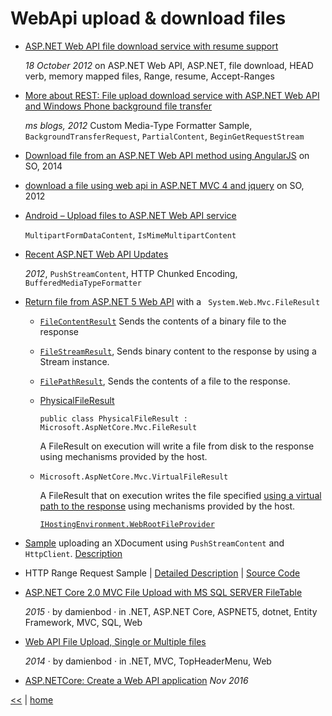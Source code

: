 # WebApi upload & download files

+ [ASP.NET Web API file download service with resume support](http://piotrwalat.net/file-download-service-with-resume-support-using-asp-net-web-api/)
   
   _18 October 2012_ on ASP.NET Web API, ASP.NET, file download, HEAD verb, memory mapped files, Range, resume, Accept-Ranges 
+ [More about REST: File upload download service with ASP.NET Web API and Windows Phone background file transfer](https://blogs.msdn.microsoft.com/codefx/2012/02/23/more-about-rest-file-upload-download-service-with-asp-net-web-api-and-windows-phone-background-file-transfer/)
  
  _ms blogs, 2012_ Custom Media-Type Formatter Sample, `BackgroundTransferRequest`, `PartialContent`, `BeginGetRequestStream`
+ [Download file from an ASP.NET Web API method using AngularJS](https://stackoverflow.com/questions/24080018/download-file-from-an-asp-net-web-api-method-using-angularjs) on SO, 2014
+ [download a file using web api in ASP.NET MVC 4 and jquery](https://stackoverflow.com/questions/12975886/how-to-download-a-file-using-web-api-in-asp-net-mvc-4-and-jquery) on SO, 2012

+ [Android – Upload files to ASP.NET Web API service](http://hintdesk.com/android-upload-files-to-asp-net-web-api-service/)
  
  `MultipartFormDataContent`, `IsMimeMultipartContent`
+ [Recent ASP.NET Web API Updates](https://blogs.msdn.microsoft.com/henrikn/2012/04/23/recent-asp-net-web-api-updates-april-24/)

  _2012_, `PushStreamContent`, HTTP Chunked Encoding, `BufferedMediaTypeFormatter`
+ [Return file from ASP.NET 5 Web API](https://stackoverflow.com/questions/34856983/return-file-from-asp-net-5-web-api) with a ` System.Web.Mvc.FileResult`
  - [`FileContentResult`](https://msdn.microsoft.com/en-us/library/system.web.mvc.filecontentresult(v=vs.118).aspx) Sends the contents of a binary file to the response
  - [`FileStreamResult`](https://msdn.microsoft.com/en-us/library/system.web.mvc.filestreamresult(v=vs.118).aspx), Sends binary content to the response by using a Stream instance.
  - [`FilePathResult`](https://msdn.microsoft.com/en-us/library/system.web.mvc.filepathresult(v=vs.118).aspx), Sends the contents of a file to the response.
  - [PhysicalFileResult](https://docs.microsoft.com/en-us/dotnet/api/microsoft.aspnetcore.mvc.physicalfileresult?view=aspnetcore-2.0)

    `public class PhysicalFileResult : Microsoft.AspNetCore.Mvc.FileResult`
    
    A FileResult on execution will write a file from disk to the response using mechanisms provided by the host.
  - `Microsoft.AspNetCore.Mvc.VirtualFileResult` 
  
    A FileResult that on execution writes the file specified [using a virtual path to the response](https://docs.microsoft.com/en-us/dotnet/api/microsoft.aspnetcore.mvc.virtualfileresult?view=aspnetcore-2.0) using mechanisms provided by the host.

    [`IHostingEnvironment.WebRootFileProvider`](https://stackoverflow.com/a/35663207/2239678)
+  [Sample](http://aspnet.codeplex.com/sourcecontrol/latest#Samples/WebApi/UploadXDocumentSample/ReadMe.txt) uploading an XDocument using `PushStreamContent` and `HttpClient`. [Description](https://blogs.msdn.microsoft.com/henrikn/2012/02/16/push-and-pull-streams-using-httpclient/)
+ HTTP Range Request Sample | [Detailed Description](https://blogs.msdn.microsoft.com/webdev/2012/11/23/asp-net-web-api-and-http-byte-range-support/) | [Source Code](http://aspnet.codeplex.com/sourcecontrol/latest#Samples/WebApi/HttpRangeRequestSample/ReadMe.txt) 
+ [ASP.NET Core 2.0 MVC File Upload with MS SQL SERVER FileTable](https://damienbod.com/2015/12/05/asp-net-5-mvc-6-file-upload-with-ms-sql-server-filetable/)

  _2015_ · by damienbod · in .NET, ASP.NET Core, ASPNET5, dotnet, Entity Framework, MVC, SQL, Web
+ [Web API File Upload, Single or Multiple files](https://damienbod.com/2014/03/28/web-api-file-upload-single-or-multiple-files/)

  _2014_ · by damienbod · in .NET, MVC, TopHeaderMenu, Web
+ [ASP.NETCore: Create a Web API application](https://social.technet.microsoft.com/wiki/contents/articles/36340.asp-netcore-create-a-web-api-application.aspx) _Nov 2016_

[<<](../REST.md)
|
[home](../README.md) 